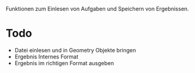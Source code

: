 Funktionen zum Einlesen von Aufgaben und Speichern von Ergebnissen.

# Todo 
 - Datei einlesen und in Geometry Objekte bringen
 - Ergebnis Internes Format
 - Ergebnis im richtigen Format ausgeben